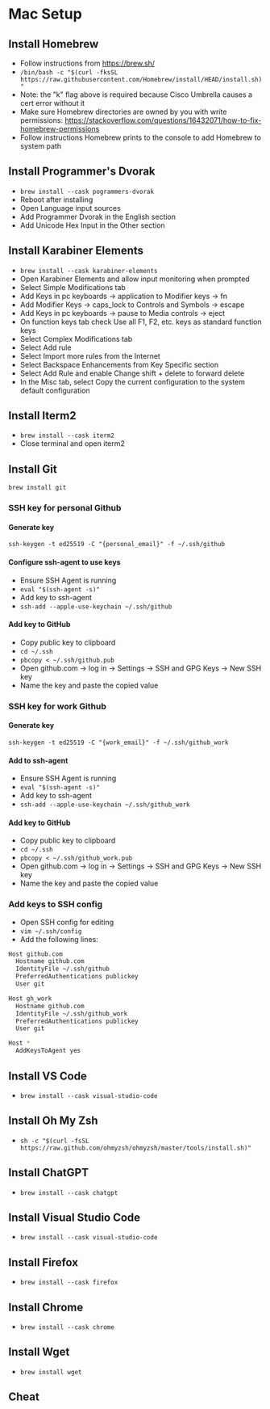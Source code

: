 # Mac Setup

## Install Homebrew
- Follow instructions from https://brew.sh/
- `/bin/bash -c "$(curl -fksSL https://raw.githubusercontent.com/Homebrew/install/HEAD/install.sh)"`
- Note: the "k" flag above is required because Cisco Umbrella causes a cert error without it
- Make sure Homebrew directories are owned by you with write permissions: https://stackoverflow.com/questions/16432071/how-to-fix-homebrew-permissions
- Follow instructions Homebrew prints to the console to add Homebrew to system path

## Install Programmer's Dvorak
- `brew install --cask pogrammers-dvorak`
- Reboot after installing
- Open Language input sources
- Add Programmer Dvorak in the English section
- Add Unicode Hex Input in the Other section

## Install Karabiner Elements
- `brew install --cask karabiner-elements`
- Open Karabiner Elements and allow input monitoring when prompted
- Select Simple Modifications tab
- Add Keys in pc keyboards -> application to Modifier keys -> fn
- Add Modifier Keys -> caps_lock to Controls and Symbols -> escape
- Add Keys in pc keyboards -> pause to Media controls -> eject
- On function keys tab check Use all F1, F2, etc. keys as standard function keys
- Select Complex Modifications tab
- Select Add rule
- Select Import more rules from the Internet
- Select Backspace Enhancements from Key Specific section
- Select Add Rule and enable Change shift + delete to forward delete
- In the Misc tab, select Copy the current configuration to the system default configuration

## Install Iterm2
- `brew install --cask iterm2`
- Close terminal and open iterm2

## Install Git
`brew install git`

### SSH key for personal Github

#### Generate key
`ssh-keygen -t ed25519 -C "{personal_email}" -f ~/.ssh/github`

#### Configure ssh-agent to use keys
- Ensure SSH Agent is running
- `eval "$(ssh-agent -s)"`
- Add key to ssh-agent
- `ssh-add --apple-use-keychain ~/.ssh/github`

#### Add key to GitHub
- Copy public key to clipboard
- `cd ~/.ssh`
- `pbcopy < ~/.ssh/github.pub`
- Open github.com -> log in -> Settings -> SSH and GPG Keys -> New SSH key
- Name the key and paste the copied value

### SSH key for work Github

#### Generate key
`ssh-keygen -t ed25519 -C "{work_email}" -f ~/.ssh/github_work`

#### Add to ssh-agent
- Ensure SSH Agent is running
- `eval "$(ssh-agent -s)"`
- Add key to ssh-agent
- `ssh-add --apple-use-keychain ~/.ssh/github_work`

#### Add key to GitHub
- Copy public key to clipboard
- `cd ~/.ssh`
- `pbcopy < ~/.ssh/github_work.pub`
- Open github.com -> log in -> Settings -> SSH and GPG Keys -> New SSH key
- Name the key and paste the copied value

### Add keys to SSH config

- Open SSH config for editing
- `vim ~/.ssh/config`
- Add the following lines:
```bash
Host github.com
  Hostname github.com
  IdentityFile ~/.ssh/github
  PreferredAuthentications publickey
  User git

Host gh_work
  Hostname github.com
  IdentityFile ~/.ssh/github_work
  PreferredAuthentications publickey
  User git

Host *
  AddKeysToAgent yes
```

## Install VS Code
- `brew install --cask visual-studio-code`

## Install Oh My Zsh
- `sh -c "$(curl -fsSL https://raw.github.com/ohmyzsh/ohmyzsh/master/tools/install.sh)"`

## Install ChatGPT
- `brew install --cask chatgpt`

## Install Visual Studio Code
- `brew install --cask visual-studio-code`

## Install Firefox
- `brew install --cask firefox`

## Install Chrome
- `brew install --cask chrome`

## Install Wget
- `brew install wget`

## Cheat
